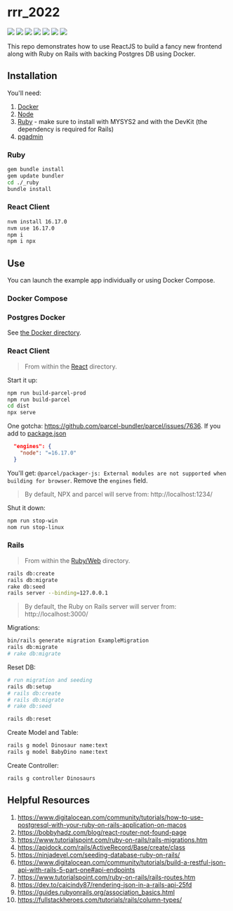# rrr_2022

[![](https://img.shields.io/badge/React-18.2.0-orange.svg)](https://reactjs.org) [![](https://img.shields.io/badge/parcel-2.7.0-royalblue.svg)](https://parceljs.org/) [![](https://img.shields.io/badge/Node.js-16.17.0-yellowgreen.svg)](https://nodejs.org/en/) [![](https://img.shields.io/badge/Ruby-3.1.2p20-red.svg)](https://www.ruby-lang.org/en/) [![](https://img.shields.io/badge/Rails-7.0.3.1-red.svg)](https://rubyonrails.org/) [![](https://img.shields.io/badge/Docker-blue.svg)](https://www.docker.com/) [![](https://img.shields.io/badge/Postgres-13.0-lightblue.svg)](https://hub.docker.com/_/postgres)

This repo demonstrates how to use ReactJS to build a fancy new frontend along with Ruby on Rails with backing Postgres DB using Docker. 

## Installation

You'll need:

1. [Docker](https://www.docker.com/)
2. [Node](https://github.com/coreybutler/nvm-windows)
3. [Ruby](https://www.ruby-lang.org/en/) - make sure to install with MYSYS2 and with the DevKit (the dependency is required for Rails)
4. [pgadmin](https://www.pgadmin.org/)

### Ruby

```Bash
gem bundle install
gem update bundler
cd ./_ruby
bundle install
```

### React Client

```Bash
nvm install 16.17.0
nvm use 16.17.0
npm i
npm i npx
```

## Use

You can launch the example app individually or using Docker Compose.

### Docker Compose

### Postgres Docker

See [the Docker directory](_docker/1%20-%20dockerfile/docker.sh).

### React Client

> From within the [React](_react) directory.

Start it up:

```ZSH
npm run build-parcel-prod
npm run build-parcel
cd dist
npx serve
```

One gotcha: https://github.com/parcel-bundler/parcel/issues/7636. If you add to [package.json](./_react/package.json)

```JSON
  "engines": {
    "node": "=16.17.0"
  }
```

You'll get: `@parcel/packager-js: External modules are not supported when building for browser`. Remove the `engines` field.

> By default, NPX and parcel will serve from: http://localhost:1234/

Shut it down:

```ZSH
npm run stop-win
nom run stop-linux
```

### Rails

> From within the [Ruby/Web](_ruby/web) directory.

```ZSH
rails db:create
rails db:migrate
rake db:seed
rails server --binding=127.0.0.1
```

> By default, the Ruby on Rails server will server from: http://localhost:3000/

Migrations:

```ZSH
bin/rails generate migration ExampleMigration
rails db:migrate
# rake db:migrate
```

Reset DB:
```ZSH
# run migration and seeding
rails db:setup 
# rails db:create
# rails db:migrate
# rake db:seed

rails db:reset
```

Create Model and Table:

```ZSH
rails g model Dinosaur name:text
rails g model BabyDino name:text
```

Create Controller:

```ZSH
rails g controller Dinosaurs
```

## Helpful Resources

1. https://www.digitalocean.com/community/tutorials/how-to-use-postgresql-with-your-ruby-on-rails-application-on-macos
2. https://bobbyhadz.com/blog/react-router-not-found-page
3. https://www.tutorialspoint.com/ruby-on-rails/rails-migrations.htm
4. https://apidock.com/rails/ActiveRecord/Base/create/class
5. https://ninjadevel.com/seeding-database-ruby-on-rails/
6. https://www.digitalocean.com/community/tutorials/build-a-restful-json-api-with-rails-5-part-one#api-endpoints
7. https://www.tutorialspoint.com/ruby-on-rails/rails-routes.htm
8. https://dev.to/caicindy87/rendering-json-in-a-rails-api-25fd
9. https://guides.rubyonrails.org/association_basics.html
10. https://fullstackheroes.com/tutorials/rails/column-types/